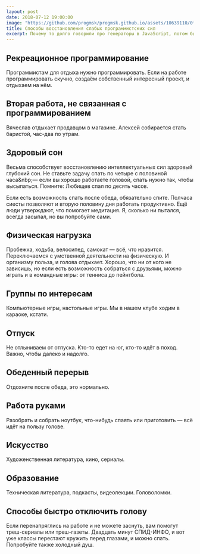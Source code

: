 ```yaml
---
layout: post
date: 2018-07-12 19:00:00
image: "https://github.com/progmsk/progmsk.github.io/assets/10639110/0fa5e502-d03e-4d90-aa92-1b2bf01f6247"
title: Способы восстановления слабых программистских сил
excerpt: Почему то долго говорили про генераторы в JavaScript, потом быстро обсудили, как отдыхать.
---
```


## Рекреационное программирование

Программистам для отдыха нужно программировать. Если на работе программировать скучно, создаём собственный интересный проект, и отдыхаем на нём.

## Вторая работа, не связанная с программированием

Вячеслав отдыхает продавцом в магазине. Алексей собирается стать баристой, час-два по утрам.

## Здоровый сон

Весьма способствует восстановлению интеллектуальных сил здоровый глубокий сон. Не ставьте задачу спать по четыре с половиной часа&nbp;&mdash; если вы хорошо
работаете головой, спать нужно так, чтобы высыпаться. Помните: Любищев спал по десять часов.

Если есть возможность спать после обеда, обязательно спите. Полчаса сиесты позволяют и вторую половину дня работать продуктивно.
Ещё люди утверждают, что помогает медитация. Я, сколько ни пытался, всегда засыпал, но вы попробуйте сами.

## Физическая нагрузка

Пробежка, ходьба, велосипед, самокат&nbsp;&mdash; всё, что нравится. Переключаемся с умственной деятельности на физическую. И организму польза, и голова отдыхает.
Хорошо, что ни от кого не зависишь, но если есть возможность собраться с друзьями, можно играть и в командные игры: от тенниса до пейнтбола.

## Группы по интересам

Компьютерные игры, настольные игры. Мы в нашем клубе ходим в караоке, кстати.

## Отпуск

Не отлыниваем от отпуска. Кто-то едет на юг, кто-то идёт в поход. Важно, чтобы далеко и надолго.

## Обеденный перерыв

Отдохните после обеда, это нормально.

## Работа руками

Разобрать и собрать ноутбук, что-нибудь спаять или приготовить&nbsp;&mdash; всё идёт на пользу голове.

## Искусство

Художенственная литература, кино, сериалы.

## Образование

Техническая литература, подкасты, видеолекции. Головоломки.

## Способы быстро отключить голову

Если перенапряглись на работе и не можете заснуть, вам помогут треш-сериалы или треш-газеты. Двадцать минут СПИД-ИНФО, и вот уже классы перестают кружить перед глазами, и можно спать.
Попробуйте также холодный душ.
